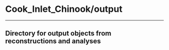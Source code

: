 # Cook_Inlet_Chinook/output

***

## Directory for output objects from reconstructions and analyses
